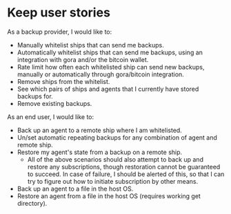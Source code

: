 # Keep user stories

As a backup provider, I would like to:

- Manually whitelist ships that can send me backups.
- Automatically whitelist ships that can send me backups, using an integration with gora and/or the bitcoin wallet.
- Rate limit how often each whitelisted ship can send new backups, manually or automatically through gora/bitcoin integration.
- Remove ships from the whitelist.
- See which pairs of ships and agents that I currently have stored backups for.
- Remove existing backups.

As an end user, I would like to:

- Back up an agent to a remote ship where I am whitelisted.
- Un/set automatic repeating backups for any combination of agent and remote ship.
- Restore my agent's state from a backup on a remote ship.
  - All of the above scenarios should also attempt to back up and restore any subscriptions, though restoration cannot be guaranteed to succeed. In case of failure, I should be alerted of this, so that I can try to figure out how to initiate subscription by other means.
- Back up an agent to a file in the host OS.
- Restore an agent from a file in the host OS (requires working get directory).
